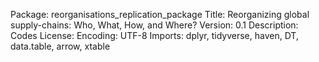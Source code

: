 Package: reorganisations_replication_package
Title: Reorganizing global supply-chains: Who, What, How, and Where?
Version: 0.1
Description: Codes 
License: 
Encoding: UTF-8
Imports:
    dplyr,
    tidyverse,
    haven,
    DT,
    data.table,
    arrow,
    xtable
    
